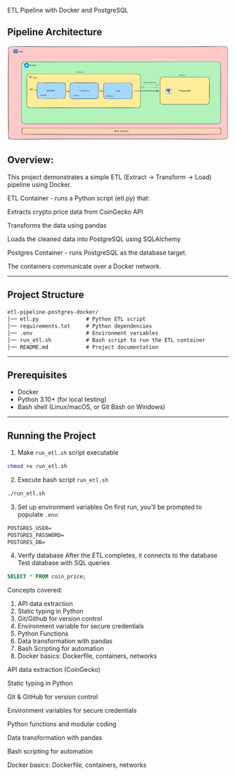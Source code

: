 ETL Pipeline with Docker and PostgreSQL

## Pipeline Architecture
![Alt text](/postgres-docker-etl-architecture.png)

## Overview:
This project demonstrates a simple ETL (Extract -> Transform -> Load) pipeline using Docker.

ETL Container - runs a Python script (etl.py) that:

Extracts crypto price data from CoinGecko API

Transforms the data using pandas

Loads the cleaned data into PostgreSQL using SQLAlchemy

Postgres Container - runs PostgreSQL as the database target.

The containers communicate over a Docker network.

---

## Project Structure
```
etl-pipeline-postgres-docker/
│── etl.py               # Python ETL script
│── requirements.txt     # Python dependencies
│── .env                 # Environment variables
│── run_etl.sh           # Bash script to run the ETL container
│── README.md            # Project documentation
```

---
## Prerequisites
- Docker
- Python 3.10+ (for local testing)
- Bash shell (Linux/macOS, or Git Bash on Windows)

---

## Running the Project
1. Make `run_etl.sh` script executable
```bash
chmod +x run_etl.sh 
```
2. Execute bash script `run_etl.sh`
```bash
./run_etl.sh
```
3. Set up environment variables
On first run, you’ll be prompted to populate `.env`:
```
POSTGRES_USER=
POSTGRES_PASSWORD=
POSTGRES_DB=
```

4. Verify database 
After the ETL completes, it connects to the database
Test database with SQL queries
```sql
SELECT * FROM coin_price;
```

Concepts covered:
1. API data extraction
2. Static typing in Python
3. Git/Github for version control
4. Environment variable for secure credentials
5. Python Functions
6. Data transformation with pandas
7. Bash Scripting for automation
8. Docker basics: Dockerfile, containers, networks

API data extraction (CoinGecko)

Static typing in Python

Git & GitHub for version control

Environment variables for secure credentials

Python functions and modular coding

Data transformation with pandas

Bash scripting for automation

Docker basics: Dockerfile, containers, networks